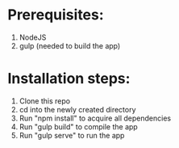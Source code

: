 # Prerequisites:

1. NodeJS
2. gulp (needed to build the app)

# Installation steps:

1. Clone this repo
2. cd into the newly created directory
3. Run "npm install" to acquire all dependencies
4. Run "gulp build" to compile the app
5. Run "gulp serve" to run the app
